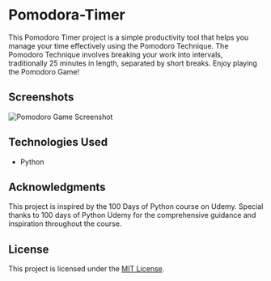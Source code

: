 # Pomodora-Timer
This Pomodoro Timer project is a simple productivity tool that helps you manage your time effectively using the Pomodoro Technique. The Pomodoro Technique involves breaking your work into intervals, traditionally 25 minutes in length, separated by short breaks.
Enjoy playing the Pomodoro Game!

## Screenshots

![Pomodoro Game Screenshot](/images)

## Technologies Used

- Python

## Acknowledgments

This project is inspired by the 100 Days of Python course on Udemy. Special thanks to 100 days of Python Udemy for the comprehensive guidance and inspiration throughout the course.

## License

This project is licensed under the [MIT License](LICENSE).
